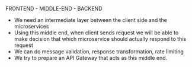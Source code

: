 FRONTEND  - MIDDLE-END - BACKEND

- We need an intermediate layer between the client side and the microservices
- Using this middle end, when client sends request we will be able to make decision that which microservice
   should actually respond to this request
- We can do message validation, response transformation, rate limiting
- We try to prepare an API Gateway that acts as this middle end.